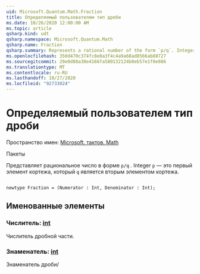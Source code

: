 ```yaml
---
uid: Microsoft.Quantum.Math.Fraction
title: Определяемый пользователем тип дроби
ms.date: 10/26/2020 12:00:00 AM
ms.topic: article
qsharp.kind: udt
qsharp.namespace: Microsoft.Quantum.Math
qsharp.name: Fraction
qsharp.summary: Represents a rational number of the form `p/q`. Integer `p` is the first element of the tuple and `q` is the second element of the tuple.
ms.openlocfilehash: 350d470c374fc8e0a3f4c4a9a68ad8566ab88727
ms.sourcegitcommit: 29e0d88a30e4166fa580132124b0eb57e1f0e986
ms.translationtype: MT
ms.contentlocale: ru-RU
ms.lasthandoff: 10/27/2020
ms.locfileid: "92733024"
---
```

# <a name="fraction-user-defined-type"></a>Определяемый пользователем тип дроби

Пространство имен: [Microsoft. тактов. Math](xref:Microsoft.Quantum.Math)

Пакеты [](https://nuget.org/packages/)


Представляет рациональное число в форме `p/q` . Integer `p` — это первый элемент кортежа, который `q` является вторым элементом кортежа.

```qsharp

newtype Fraction = (Numerator : Int, Denominator : Int);
```



## <a name="named-items"></a>Именованные элементы

### <a name="numerator--int"></a>Числитель: [int](xref:microsoft.quantum.lang-ref.int)

Числитель дробной части.
### <a name="denominator--int"></a>Знаменатель: [int](xref:microsoft.quantum.lang-ref.int)

Знаменатель дроби/
